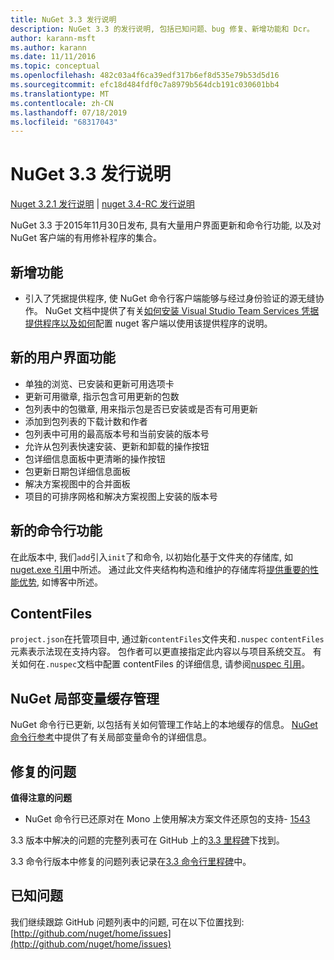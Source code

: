 ```yaml
---
title: NuGet 3.3 发行说明
description: NuGet 3.3 的发行说明, 包括已知问题、bug 修复、新增功能和 Dcr。
author: karann-msft
ms.author: karann
ms.date: 11/11/2016
ms.topic: conceptual
ms.openlocfilehash: 482c03a4f6ca39edf317b6ef8d535e79b53d5d16
ms.sourcegitcommit: efc18d484fdf0c7a8979b564dcb191c030601bb4
ms.translationtype: MT
ms.contentlocale: zh-CN
ms.lasthandoff: 07/18/2019
ms.locfileid: "68317043"
---
```

# <a name="nuget-33-release-notes"></a>NuGet 3.3 发行说明

[Nuget 3.2.1 发行说明](../release-notes/nuget-3.2.1.md) | [nuget 3.4-RC 发行说明](../release-notes/nuget-3.4-RC.md)

NuGet 3.3 于2015年11月30日发布, 具有大量用户界面更新和命令行功能, 以及对 NuGet 客户端的有用修补程序的集合。

## <a name="new-features"></a>新增功能

* 引入了凭据提供程序, 使 NuGet 命令行客户端能够与经过身份验证的源无缝协作。 NuGet 文档中提供了有关[如何安装 Visual Studio Team Services 凭据提供程序以及如何](../api/nuget-exe-credential-providers.md)配置 nuget 客户端以使用该提供程序的说明。

## <a name="new-user-interface-features"></a>新的用户界面功能

* 单独的浏览、已安装和更新可用选项卡
* 更新可用徽章, 指示包含可用更新的包数
* 包列表中的包徽章, 用来指示包是否已安装或是否有可用更新
* 添加到包列表的下载计数和作者
* 包列表中可用的最高版本号和当前安装的版本号
* 允许从包列表快速安装、更新和卸载的操作按钮
* 包详细信息面板中更清晰的操作按钮
* 包更新日期包详细信息面板
* 解决方案视图中的合并面板
* 项目的可排序网格和解决方案视图上安装的版本号

## <a name="new-command-line-features"></a>新的命令行功能

在此版本中, 我们`add`引入`init`了和命令, 以初始化基于文件夹的存储库, 如[nuget.exe 引用](../reference/nuget-exe-cli-reference.md)中所述。 通过此文件夹结构构造和维护的存储库将[提供重要的性能优势](http://blog.nuget.org/20150922/Accelerate-Package-Source.html), 如博客中所述。

## <a name="contentfiles"></a>ContentFiles

`project.json`在托管项目中, 通过新`contentFiles`文件夹和`.nuspec` `contentFiles`元素表示法现在支持内容。  包作者可以更直接指定此内容以与项目系统交互。  有关如何在`.nuspec`文档中配置 contentFiles 的详细信息, 请参阅[nuspec 引用](../reference/nuspec.md)。

## <a name="nuget-locals-cache-management"></a>NuGet 局部变量缓存管理

NuGet 命令行已更新, 以包括有关如何管理工作站上的本地缓存的信息。  [NuGet 命令行参考](../reference/cli-reference/cli-ref-locals.md)中提供了有关局部变量命令的详细信息。

## <a name="fixed-issues"></a>修复的问题

**值得注意的问题**

* NuGet 命令行已还原对在 Mono 上使用解决方案文件还原包的支持- [1543](https://github.com/NuGet/Home/issues/1543)

3\.3 版本中解决的问题的完整列表可在 GitHub 上的[3.3 里程碑](https://github.com/NuGet/Home/issues?q=is%3Aissue+milestone%3A3.3.0+is%3Aclosed)下找到。

3\.3 命令行版本中修复的问题列表记录在[3.3 命令行里程碑](https://github.com/NuGet/Home/issues?q=is%3Aissue+is%3Aclosed+milestone%3A3.3.0-commandline)中。

## <a name="known-issues"></a>已知问题

我们继续跟踪 GitHub 问题列表中的问题, 可在以下位置找到:[http://github.com/nuget/home/issues](http://github.com/nuget/home/issues)